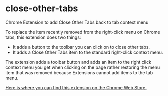 # close-other-tabs
Chrome Extension to add Close Other Tabs back to tab context menu

To replace the item recently removed from the right-click menu on Chrome tabs, this extension does two things:
* It adds a button to the toolbar you can click on to close other tabs.
* It adds a Close Other Tabs item to the standard right-click context menu.

The extension adds a toolbar button and adds an item to the right click context menu you get when clicking on the page rather restoring the menu item that was removed because Extensions cannot add items to the tab menu.

[Here is where you can find this extension on the Chrome Web Store.][1]

[1]: https://chrome.google.com/webstore/detail/close-other-tabs/hlgfnmhokcceeipoadecmcgfijbnjpjm

